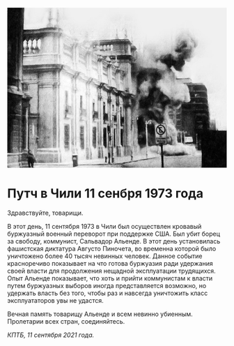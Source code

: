 
![](./img/old/chili.jpg)


# Путч в Чили 11 сенбря 1973 года


Здравствуйте, товарищи.

В этот день,
11 сентября 1973 в Чили был осуществлен кровавый буржуазный военный
переворот при поддержке США. Был убит борец за свободу, коммунист,
Сальвадор Альенде. В этот день установилась фашистская диктатура Августо
Пиночета, во временна которой было уничтожено более 40 тысяч невинных
человек. Данное событие красноречиво показывает на что готова буржуазия
ради удержания своей власти для продолжения нещадной эксплуатации
трудящихся. Опыт Альенде показывает, что хоть и прийти коммунистам к
власти путем буржуазных выборов иногда представляется возможно, но
удержать власть без того, чтобы раз и навсегда уничтожить класс
эксплуататоров увы не удастся.

Вечная память товарищу Альенде и всем невинно убиенным. Пролетарии всех стран, соединяйтесь.





*КПТБ, 11 сентября 2021 года.*

